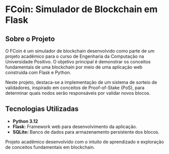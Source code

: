 # FCoin: Simulador de Blockchain em Flask

## Sobre o Projeto

O FCoin é um simulador de blockchain desenvolvido como parte de um projeto acadêmico para o curso de Engenharia da Computação na Universidade Positivo. O objetivo principal é demonstrar os conceitos fundamentais de uma blockchain por meio de uma aplicação web construída com Flask e Python.

Neste projeto, destaca-se a implementação de um sistema de sorteio de validadores, inspirado em conceitos de Proof-of-Stake (PoS), para determinar quais nodos serão responsáveis por validar novos blocos.

## Tecnologias Utilizadas

- **Python 3.12**
- **Flask:** Framework web para desenvolvimento da aplicação.
- **SQLite:** Banco de dados para armazenamento persistente dos blocos.

Projeto acadêmico desenvolvido com o intuito de aprendizado e exploração de conceitos fundamentais em blockchain.

